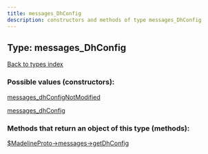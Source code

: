 ```yaml
---
title: messages_DhConfig
description: constructors and methods of type messages_DhConfig
---
```

## Type: messages\_DhConfig  
[Back to types index](index.md)



### Possible values (constructors):

[messages\_dhConfigNotModified](../constructors/messages_dhConfigNotModified.md)  

[messages\_dhConfig](../constructors/messages_dhConfig.md)  



### Methods that return an object of this type (methods):

[$MadelineProto->messages->getDhConfig](../methods/messages_getDhConfig.md)  




